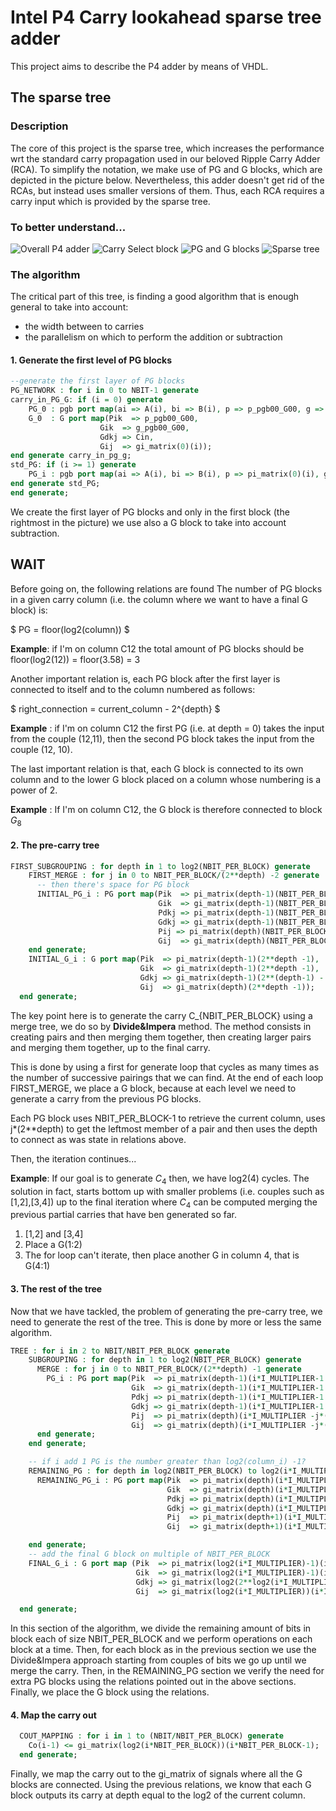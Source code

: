 # Intel P4 Carry lookahead sparse tree adder
This project aims to describe the P4 adder by means of VHDL.
## The sparse tree
### Description
The core of this project is the sparse tree, which increases the performance wrt the standard carry propagation used in our beloved Ripple Carry Adder (RCA).
To simplify the notation, we make use of PG and G blocks, which are depicted in the picture below.
Nevertheless, this adder doesn't get rid of the RCAs, but instead uses smaller versions of them. Thus, each RCA requires a carry input which is provided by the sparse tree.

### To better understand...
![Overall P4 adder](images/p4_adder_structure.png)
![Carry Select block](images/carry_select_like.png)
![PG and G blocks](images/pg_g.png)
![Sparse tree](images/sparse_tree.png)

### The algorithm
The critical part of this tree, is finding a good algorithm that is enough general to take into account:
<ul>

 <li> the width between to carries </li>
 <li> the parallelism on which to perform the addition or subtraction </li>
</ul>

#### 1. Generate the first level of PG blocks
```VHDL
--generate the first layer of PG blocks
PG_NETWORK : for i in 0 to NBIT-1 generate
carry_in_PG_G: if (i = 0) generate
    PG_0 : pgb port map(ai => A(i), bi => B(i), p => p_pgb00_G00, g => g_pgb00_G00);
    G_0  : G port map(Pik  => p_pgb00_G00,
                    Gik  => g_pgb00_G00,
                    Gdkj => Cin,
                    Gij  => gi_matrix(0)(i));
end generate carry_in_pg_g;
std_PG: if (i >= 1) generate
    PG_i : pgb port map(ai => A(i), bi => B(i), p => pi_matrix(0)(i), g => gi_matrix(0)(i));
end generate std_PG;
end generate;

```
We create the first layer of PG blocks and only in the first block (the rightmost in the picture) we use also a G block to take into account subtraction.
## WAIT 
Before going on, the following relations are found
The number of PG blocks in a given carry column (i.e. the column where we want to have a final G block) is:  

$
    PG = floor(log2(column))
$  

**Example**: if I'm on column C12 the total amount of PG blocks should be floor(log2(12)) = floor(3.58) = 3

Another important relation is, each PG block after the first layer is connected to itself and to the column numbered as follows:  

$
    right\_connection = current\_column - 2^{depth}
$  

**Example** : if I'm on column C12 the first PG (i.e. at depth = 0) takes the input from the couple (12,11), then the second PG block takes the input from the couple (12, 10).

The last important relation is that, each G block is connected to its own column and to the lower G block placed on a column whose numbering is a power of 2.

**Example** : If I'm on column C12, the G block is therefore connected to block $G_8$

#### 2. The pre-carry tree
```VHDL
FIRST_SUBGROUPING : for depth in 1 to log2(NBIT_PER_BLOCK) generate
    FIRST_MERGE : for j in 0 to NBIT_PER_BLOCK/(2**depth) -2 generate
      -- then there's space for PG block
      INITIAL_PG_i : PG port map(Pik  => pi_matrix(depth-1)(NBIT_PER_BLOCK-1 - j*(2**depth)),
                                 Gik  => gi_matrix(depth-1)(NBIT_PER_BLOCK-1 - j*(2**depth)),
                                 Pdkj => pi_matrix(depth-1)(NBIT_PER_BLOCK-1 -j*(2**depth) - 2**(depth-1)),
                                 Gdkj => gi_matrix(depth-1)(NBIT_PER_BLOCK-1 -j*(2**depth) - 2**(depth-1)),
                                 Pij => pi_matrix(depth)(NBIT_PER_BLOCK-1 -j*(2**depth)),
                                 Gij  => gi_matrix(depth)(NBIT_PER_BLOCK-1 -j*(2**depth)));
    end generate;
    INITIAL_G_i : G port map(Pik  => pi_matrix(depth-1)(2**depth -1),
                             Gik  => gi_matrix(depth-1)(2**depth -1),
                             Gdkj => gi_matrix(depth-1)(2**(depth-1) - 1),
                             Gij  => gi_matrix(depth)(2**depth -1));
  end generate;
```
The key point here is to generate the carry C_{NBIT_PER_BLOCK} using a merge tree, we do so by **Divide&Impera** method. The method consists in creating pairs and then merging them together, then creating larger pairs and merging them together, up to the final carry.  

This is done by using a first for generate loop that cycles as many times as the number of successive pairings that we can find. At the end of each loop FIRST_MERGE, we place a G block, because at each level we need to generate a carry from the previous PG blocks.  

Each PG block uses NBIT_PER_BLOCK-1 to retrieve the current column, uses j*(2**depth) to get the leftmost member of a pair and then uses the depth to connect as was state in relations above.

Then, the iteration continues...  

**Example**: If our goal is to generate $C_4$ then, we have log2(4) cycles. The solution in fact, starts bottom up with smaller problems (i.e. couples such as [1,2],[3,4]) up to the final iteration where $C_4$ can be computed merging the previous partial carries that have ben generated so far.
<ol>
<li> [1,2] and [3,4] </li>
<li> Place a G(1:2) </li>
<li> The for loop can't iterate, then place another G in column 4, that is G(4:1) </li>
</ol>

#### 3. The rest of the tree
Now that we have tackled, the problem of generating the pre-carry tree, we need to generate the rest of the tree. This is done by more or less the same algorithm.

```VHDL
TREE : for i in 2 to NBIT/NBIT_PER_BLOCK generate
    SUBGROUPING : for depth in 1 to log2(NBIT_PER_BLOCK) generate
      MERGE : for j in 0 to NBIT_PER_BLOCK/(2**depth) -1 generate
        PG_i : PG port map(Pik  => pi_matrix(depth-1)(i*I_MULTIPLIER-1 - j*(2**depth)),
                           Gik  => gi_matrix(depth-1)(i*I_MULTIPLIER-1 - j*(2**depth)),
                           Pdkj => pi_matrix(depth-1)(i*I_MULTIPLIER-1 -j*(2**depth) -2**(depth-1)),
                           Gdkj => gi_matrix(depth-1)(i*I_MULTIPLIER-1 -j*(2**depth) -2**(depth-1)),
                           Pij  => pi_matrix(depth)(i*I_MULTIPLIER -j*(2**depth) -1),
                           Gij  => gi_matrix(depth)(i*I_MULTIPLIER -j*(2**depth) -1));
      end generate;
    end generate;

    -- if i add 1 PG is the number greater than log2(column_i) -1?
    REMAINING_PG : for depth in log2(NBIT_PER_BLOCK) to log2(i*I_MULTIPLIER)-2 generate
      REMAINING_PG_i : PG port map(Pik  => pi_matrix(depth)(i*I_MULTIPLIER-1),
                                   Gik  => gi_matrix(depth)(i*I_MULTIPLIER-1),
                                   Pdkj => pi_matrix(depth)(i*I_MULTIPLIER-1-2**(depth)),
                                   Gdkj => gi_matrix(depth)(i*I_MULTIPLIER-1-2**(depth)),
                                   Pij  => pi_matrix(depth+1)(i*I_MULTIPLIER-1),
                                   Gij  => gi_matrix(depth+1)(i*I_MULTIPLIER-1));

    end generate;
    -- add the final G block on multiple of NBIT_PER_BLOCK
    FINAL_G_i : G port map (Pik  => pi_matrix(log2(i*I_MULTIPLIER)-1)(i*I_MULTIPLIER-1),
                            Gik  => gi_matrix(log2(i*I_MULTIPLIER)-1)(i*I_MULTIPLIER-1),
                            Gdkj => gi_matrix(log2(2**log2(i*I_MULTIPLIER-1)))(2**log2(i*I_MULTIPLIER-1)-1),
                            Gij  => gi_matrix(log2(i*I_MULTIPLIER))(i*I_MULTIPLIER-1));

  end generate;
```

In this section of the algorithm, we divide the remaining amount of bits in block each of size NBIT_PER_BLOCK and we perform operations on each block at a time. Then, for each block as in the previous section we use the Divide&Impera approach starting from couples of bits we go up until we merge the carry. Then, in the REMAINING_PG section we verify the need for extra PG blocks using the relations pointed out in the above sections. Finally, we place the G block using the relations.

#### 4. Map the carry out
```VHDL
  COUT_MAPPING : for i in 1 to (NBIT/NBIT_PER_BLOCK) generate
    Co(i-1) <= gi_matrix(log2(i*NBIT_PER_BLOCK))(i*NBIT_PER_BLOCK-1);
  end generate;
```
Finally, we map the carry out to the gi_matrix of signals where all the G blocks are connected. Using the previous relations, we know that each G block outputs its carry at depth equal to the log2 of the current column.